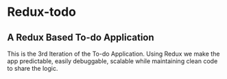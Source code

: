 # Redux-todo
## A Redux Based To-do Application

This is the 3rd Iteration of the To-do Application. Using Redux we make the app predictable, easily debuggable, scalable while maintaining clean code to share the logic.
